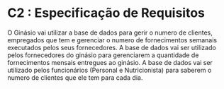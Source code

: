 # C2 : Especificação de Requisitos
O Ginásio vai utilizar a base de dados para gerir o numero de clientes, empregados que tem e gerenciar o numero de fornecimentos semanais executados pelos seus fornecedores.
A base de dados vai ser utilizado pelos fornecedores do ginásio para gerenciarem a quantidade de fornecimentos mensais entregues ao ginásio.
A base de dados vai ser utilizado pelos funcionários (Personal e Nutricionista) para saberem o numero de clientes que ele tem para cada dia.
